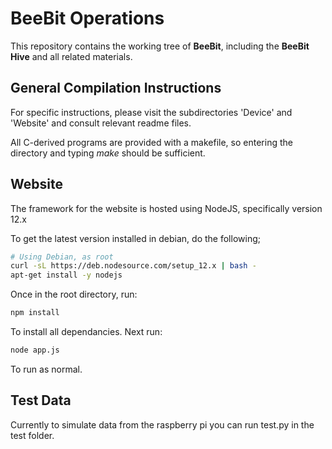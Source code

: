 # BeeBit Operations

This repository contains the working tree of **BeeBit**, including the **BeeBit Hive** and all related materials.

## General Compilation Instructions

For specific instructions, please visit the subdirectories 'Device' and 'Website' and consult relevant readme files.

All C-derived programs are provided with a makefile, so entering the directory and typing *make* should be sufficient.

## Website

The framework for the website is hosted using NodeJS, specifically version 12.x

To get the latest version installed in debian, do the following;

```sh
# Using Debian, as root
curl -sL https://deb.nodesource.com/setup_12.x | bash -
apt-get install -y nodejs
```

Once in the root directory, run:

```sh
npm install
```

To install all dependancies. Next run:

```sh
node app.js
```

To run as normal.

## Test Data

Currently to simulate data from the raspberry pi you can run test.py in the test folder.